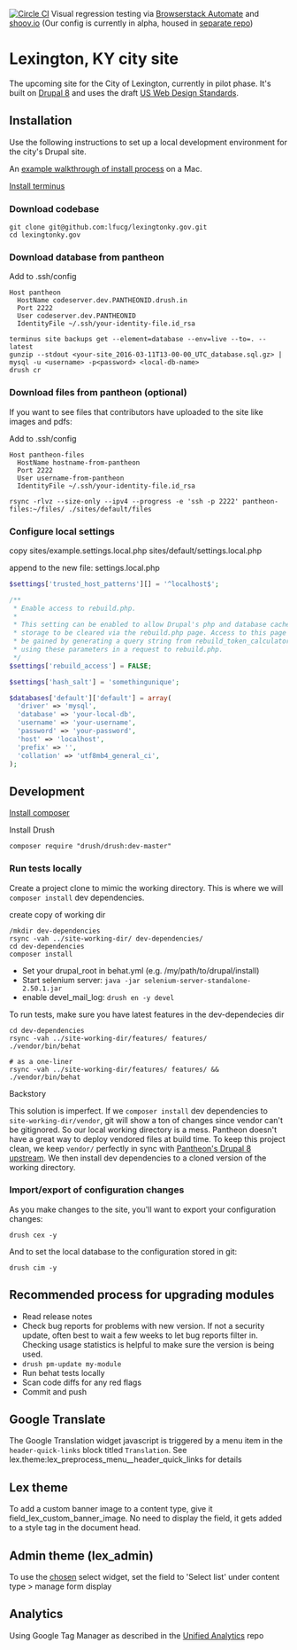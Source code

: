 [![Circle CI](https://circleci.com/gh/lfucg/lexingtonky.gov/tree/master.svg?style=svg)](https://circleci.com/gh/lfucg/lexingtonky.gov/tree/master)
Visual regression testing via [Browserstack Automate](browserstack.com/automate) and [shoov.io](http://shoov.io/) (Our config is currently in alpha, housed in [separate repo](https://github.com/eeeschwartz/shoov-tutorial))

# Lexington, KY city site

The upcoming site for the City of Lexington, currently in pilot phase. It's built on [Drupal 8](https://www.drupal.org/8) and uses the draft [US Web Design Standards](https://playbook.cio.gov/designstandards/).

## Installation

Use the following instructions to set up a local development environment for the city's Drupal site.

An [example walkthrough of install process](http://erikschwartz.net/2015-11-16-install-pantheon-drupal-8-mamp) on a Mac.

[Install terminus](https://github.com/pantheon-systems/terminus)

### Download codebase

```
git clone git@github.com:lfucg/lexingtonky.gov.git
cd lexingtonky.gov
```

### Download database from pantheon

Add to .ssh/config

```
Host pantheon
  HostName codeserver.dev.PANTHEONID.drush.in
  Port 2222
  User codeserver.dev.PANTHEONID
  IdentityFile ~/.ssh/your-identity-file.id_rsa
```

```
terminus site backups get --element=database --env=live --to=. --latest
gunzip --stdout <your-site_2016-03-11T13-00-00_UTC_database.sql.gz> | mysql -u <username> -p<password> <local-db-name>
drush cr
```

### Download files from pantheon (optional)

If you want to see files that contributors have uploaded to the site like images and pdfs:

Add to .ssh/config

```
Host pantheon-files
  HostName hostname-from-pantheon
  Port 2222
  User username-from-pantheon
  IdentityFile ~/.ssh/your-identity-file.id_rsa
```

`rsync -rlvz --size-only --ipv4 --progress -e 'ssh -p 2222' pantheon-files:~/files/ ./sites/default/files`

### Configure local settings

copy sites/example.settings.local.php sites/default/settings.local.php

append to the new file: settings.local.php

```php
$settings['trusted_host_patterns'][] = '^localhost$';

/**
 * Enable access to rebuild.php.
 *
 * This setting can be enabled to allow Drupal's php and database cached
 * storage to be cleared via the rebuild.php page. Access to this page can also
 * be gained by generating a query string from rebuild_token_calculator.sh and
 * using these parameters in a request to rebuild.php.
 */
$settings['rebuild_access'] = FALSE;

$settings['hash_salt'] = 'somethingunique';

$databases['default']['default'] = array(
  'driver' => 'mysql',
  'database' => 'your-local-db',
  'username' => 'your-username',
  'password' => 'your-password',
  'host' => 'localhost',
  'prefix' => '',
  'collation' => 'utf8mb4_general_ci',
);
```

## Development

[Install composer](https://getcomposer.org/doc/00-intro.md)

Install Drush

`composer require "drush/drush:dev-master"`

### Run tests locally

Create a project clone to mimic the working directory. This is where we
will `composer install` dev dependencies.

create copy of working dir

```
/mkdir dev-dependencies
rsync -vah ../site-working-dir/ dev-dependencies/
cd dev-dependencies
composer install
```

* Set your drupal_root in behat.yml (e.g. /my/path/to/drupal/install)
* Start selenium server: `java -jar selenium-server-standalone-2.50.1.jar`
* enable devel_mail_log: `drush en -y devel`

To run tests, make sure you have latest features in the dev-dependecies dir

```
cd dev-dependencies
rsync -vah ../site-working-dir/features/ features/
./vendor/bin/behat

# as a one-liner
rsync -vah ../site-working-dir/features/ features/ && ./vendor/bin/behat
```

Backstory

This solution is imperfect. If we `composer install` dev dependencies to `site-working-dir/vendor`,
git will show a ton of changes since vendor can't be gitignored. So our local working
directory is a mess. Pantheon doesn't have a great way to deploy vendored files at build time.
To keep this project clean, we keep `vendor/` perfectly in sync with [Pantheon's Drupal 8 upstream](https://github.com/pantheon-systems/drops-8/).  We then install dev dependencies to a cloned version
of the working directory.

### Import/export of configuration changes

As you make changes to the site, you'll want to export your configuration changes:

`drush cex -y`

And to set the local database to the configuration stored in git:

`drush cim -y`

## Recommended process for upgrading modules

* Read release notes
* Check bug reports for problems with new version. If not a security update, often best to wait a few weeks to let bug reports filter in. Checking usage statistics is helpful to make sure the version is being used.
* `drush pm-update my-module`
* Run behat tests locally
* Scan code diffs for any red flags
* Commit and push

## Google Translate

The Google Translation widget javascript is triggered by a menu item in the `header-quick-links`
block titled `Translation`. See lex.theme:lex_preprocess_menu__header_quick_links for details

## Lex theme

To add a custom banner image to a content type, give it field_lex_custom_banner_image. No
need to display the field, it gets added to a style tag in the document head.

## Admin theme (lex_admin)

To use the [chosen](https://www.drupal.org/project/chose) select widget, set the field to 'Select list' under content type > manage form display

## Analytics

Using Google Tag Manager as described in the [Unified Analytics](https://github.com/laurenancona/unified-analytics) repo
